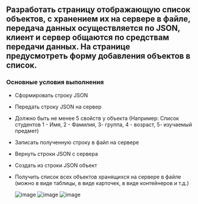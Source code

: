 ## Разработать страницу отображающую список объектов, с хранением их на сервере в файле, передача данных осуществляется по JSON, клиент и сервер общаются по средствам передачи данных. На странице предусмотреть форму добавления объектов в список.
### Основные условия выполнения

- Сформировать строку JSON
- Передать строку JSON на сервер
- Должно быть не менее 5 свойств у объекта (Например: Список студентов 1 - Имя, 2 - Фамилия,  3- группа, 4 - возраст,  5- изучаемый предмет)
- Записать полученную строку в файл на сервере
- Вернуть строки JSON с сервера
- Создать из строки JSON объект
- Получить список всех объектов хранящихся на сервере в файле (можно в виде таблицы, в виде карточек, в виде контейнеров и т.д.)

  ![image](https://github.com/DiVik-htelter/OOP_lab3_4sem/assets/61377502/ae5d7ec9-ba37-4508-be60-0ae152b2e554)
  ![image](https://github.com/DiVik-htelter/OOP_lab3_4sem/assets/61377502/9632bbd1-1553-4ccb-8ec6-db40913e185c)
  ![image](https://github.com/DiVik-htelter/OOP_lab3_4sem/assets/61377502/33ba152c-a2d5-4d9f-b465-e7969ba38168)



